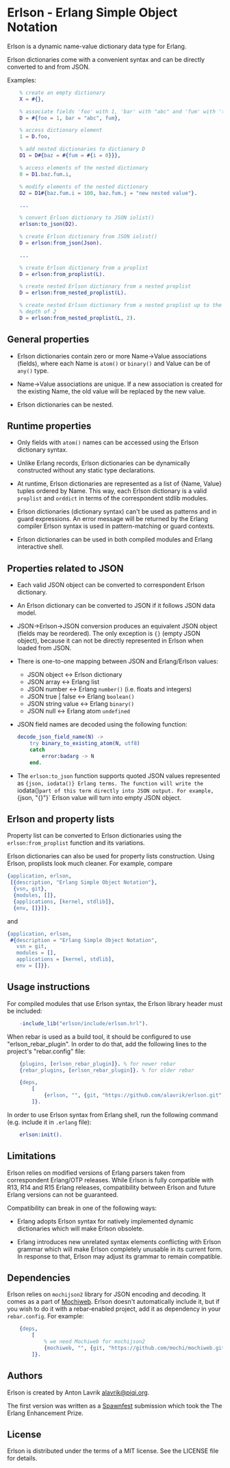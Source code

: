 Erlson - Erlang Simple Object Notation
======================================

Erlson is a dynamic name-value dictionary data type for Erlang.

Erlson dictionaries come with a convenient syntax and can be directly converted
to and from JSON.

Examples:

```erlang
    % create an empty dictionary
    X = #{},

    % associate fields 'foo' with 1, 'bar' with "abc" and 'fum' with 'true'
    D = #{foo = 1, bar = "abc", fum},

    % access dictionary element
    1 = D.foo,

    % add nested dictionaries to dictionary D
    D1 = D#{baz = #{fum = #{i = 0}}},

    % access elements of the nested dictionary
    0 = D1.baz.fum.i,

    % modify elements of the nested dictionary
    D2 = D1#{baz.fum.i = 100, baz.fum.j = "new nested value"}.

    ...

    % convert Erlson dictionary to JSON iolist()
    erlson:to_json(D2).

    % create Erlson dictionary from JSON iolist()
    D = erlson:from_json(Json).

    ...

    % create Erlson dictionary from a proplist
    D = erlson:from_proplist(L).

    % create nested Erlson dictionary from a nested proplist
    D = erlson:from_nested_proplist(L).

    % create nested Erlson dictionary from a nested proplist up to the maximum
    % depth of 2
    D = erlson:from_nested_proplist(L, 2).
```

General properties
------------------

* Erlson dictionaries contain zero or more Name->Value associations
(fields), where each Name is `atom()` or `binary()` and Value can be of `any()`
type.

* Name->Value associations are unique. If a new association is created for the
existing Name, the old value will be replaced by the new value.

* Erlson dictionaries can be nested.


Runtime properties
------------------

* Only fields with `atom()` names can be accessed using the Erlson
dictionary syntax.

* Unlike Erlang records, Erlson dictionaries can be dynamically constructed
without any static type declarations.

* At runtime, Erlson dictionaries are represented as a list of {Name, Value}
tuples ordered by Name. This way, each Erlson dictionary is a valid `proplist`
and `orddict` in terms of the correspondent stdlib modules.

* Erlson dictionaries (dictionary syntax) can't be used as patterns and in
guard expressions. An error message will be returned by the Erlang compiler
Erlson syntax is used in pattern-matching or guard contexts.

* Erlson dictionaries can be used in both compiled modules and Erlang
interactive shell.


Properties related to JSON
--------------------------

* Each valid JSON object can be converted to correspondent Erlson
dictionary.

* An Erlson dictionary can be converted to JSON if it follows JSON data
model.

* JSON->Erlson->JSON conversion produces an equivalent JSON object
(fields may be reordered). The only exception is `{}` (empty JSON object),
because it can not be directly represented in Erlson when loaded from JSON.

* There is one-to-one mapping between JSON and Erlang/Erlson values:

   * JSON object <-> Erlson dictionary
   * JSON array  <-> Erlang list
   * JSON number <-> Erlang `number()` (i.e. floats and integers)
   * JSON true | false <-> Erlang `boolean()`
   * JSON string value <-> Erlang `binary()`
   * JSON null <-> Erlang atom `undefined`

* JSON field names are decoded using the following function:

    ```erlang
    decode_json_field_name(N) ->
        try binary_to_existing_atom(N, utf8)
        catch
            error:badarg -> N
        end.
    ```

* The `erlson:to_json` function supports quoted JSON values represented as
  `{json, iodata()} Erlang terms. The function will write the `iodata()` part of
  this term directly into JSON output. For example, `{json, "{}"}` Erlson value
  will turn into empty JSON object.


Erlson and property lists
-------------------------

Property list can be converted to Erlson dictionaries using the
`erlson:from_proplist` function and its variations.

Erlson dictionaries can also be used for property lists construction. Using
Erlson, proplists look much cleaner. For example, compare

```erlang
{application, erlson,
 [{description, "Erlang Simple Object Notation"},
  {vsn, git},
  {modules, []},
  {applications, [kernel, stdlib]},
  {env, []}]}.
```

and

```erlang
{application, erlson,
 #{description = "Erlang Simple Object Notation",
   vsn = git,
   modules = [],
   applications = [kernel, stdlib],
   env = []}}.
```


Usage instructions
------------------

For compiled modules that use Erlson syntax, the Erlson library header must be
included:

```erlang
    -include_lib("erlson/include/erlson.hrl").
```

When rebar is used as a build tool, it should be configured to use
"erlson_rebar_plugin". In order to do that, add the following lines to the
project's "rebar.config" file:

```erlang
    {plugins, [erlson_rebar_plugin]}. % for newer rebar
    {rebar_plugins, [erlson_rebar_plugin]}. % for older rebar

    {deps,
        [
            {erlson, "", {git, "https://github.com/alavrik/erlson.git", {branch, "master"}}}
        ]}.
```

In order to use Erlson syntax from Erlang shell, run the following command (e.g.
include it in `.erlang` file):

```erlang
    erlson:init().
```


Limitations
-----------

Erlson relies on modified versions of Erlang parsers taken from correspondent
Erlang/OTP releases. While Erlson is fully compatible with R13, R14 and R15
Erlang releases, compatibility between Erlson and future Erlang versions can not
be guaranteed.

Compatibility can break in one of the following ways:

* Erlang adopts Erlson syntax for natively implemented dynamic dictionaries
  which will make Erlson obsolete.

* Erlang introduces new unrelated syntax elements conflicting with Erlson
  grammar which will make Erlson completely unusable in its current form. In
  response to that, Erlson may adjust its grammar to remain compatible.


Dependencies
------------

Erlson relies on `mochijson2` library for JSON encoding and decoding. It comes
as a part of [Mochiweb](https://github.com/mochi/mochiweb). Erlson doesn't
automatically include it, but if you wish to do it with a rebar-enabled project,
add it as dependency in your `rebar.config`. For example:

```erlang
    {deps,
        [
            % we need Mochiweb for mochijson2
            {mochiweb, "", {git, "https://github.com/mochi/mochiweb.git", {branch, "master"}}}
        ]}.
```

Authors
-------

Erlson is created by Anton Lavrik <alavrik@piqi.org>.

The first version was written as a [Spawnfest](http://spawnfest.com) submission
which took the The Erlang Enhancement Prize.


License
-------

Erlson is distributed under the terms of a MIT license. See the LICENSE file for
details.

